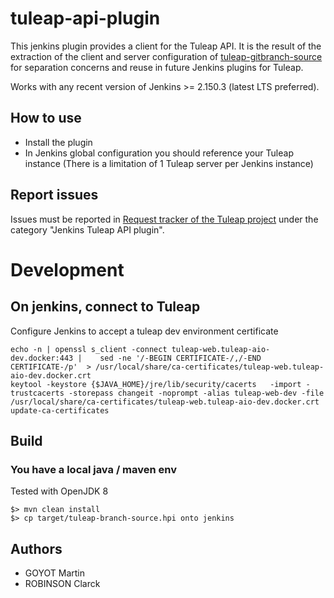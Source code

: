 # tuleap-api-plugin

This jenkins plugin provides a client for the Tuleap API. It is the result of the extraction of the client and server configuration of
[tuleap-gitbranch-source](https://github.com/jenkinsci/tuleap-git-branch-source-plugin/) for separation concerns and reuse in future Jenkins
plugins for Tuleap.

Works with any recent version of Jenkins >= 2.150.3 (latest LTS preferred).

## How to use

* Install the plugin
* In Jenkins global configuration you should reference your Tuleap instance (There is a limitation of 1 Tuleap server per Jenkins instance)

## Report issues

Issues must be reported in [Request tracker of the Tuleap project](https://tuleap.net/plugins/tracker/?report=1136) under the category "Jenkins Tuleap API plugin".

# Development

## On jenkins, connect to Tuleap

Configure Jenkins to accept a tuleap dev environment certificate

    echo -n | openssl s_client -connect tuleap-web.tuleap-aio-dev.docker:443 |    sed -ne '/-BEGIN CERTIFICATE-/,/-END CERTIFICATE-/p'  > /usr/local/share/ca-certificates/tuleap-web.tuleap-aio-dev.docker.crt
    keytool -keystore {$JAVA_HOME}/jre/lib/security/cacerts   -import -trustcacerts -storepass changeit -noprompt -alias tuleap-web-dev -file /usr/local/share/ca-certificates/tuleap-web.tuleap-aio-dev.docker.crt
    update-ca-certificates

## Build

### You have a local java / maven env

Tested with OpenJDK 8

    $> mvn clean install
    $> cp target/tuleap-branch-source.hpi onto jenkins

## Authors

* GOYOT Martin
* ROBINSON Clarck
